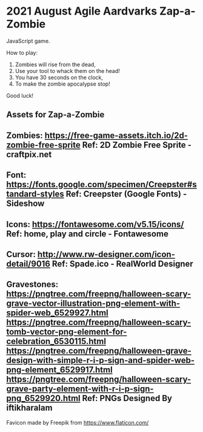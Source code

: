 # 2021 August Agile Aardvarks Zap-a-Zombie

JavaScript game.


How to play:

1. Zombies will rise from the dead,
2. Use your tool to whack them on the head!
3. You have 30 seconds on the clock,
4. To make the zombie apocalypse stop!

Good luck!

Assets for Zap-a-Zombie
------------------------------------------------------------------
Zombies:
https://free-game-assets.itch.io/2d-zombie-free-sprite
Ref:
2D Zombie Free Sprite - craftpix.net
------------------------------------------------------------------
Font:
https://fonts.google.com/specimen/Creepster#standard-styles
Ref:
Creepster (Google Fonts) - Sideshow
------------------------------------------------------------------
Icons:
https://fontawesome.com/v5.15/icons/
Ref:
home, play and circle - Fontawesome
------------------------------------------------------------------
Cursor:
http://www.rw-designer.com/icon-detail/9016
Ref:
Spade.ico - RealWorld Designer
------------------------------------------------------------------
Gravestones:
https://pngtree.com/freepng/halloween-scary-grave-vector-illustration-png-element-with-spider-web_6529927.html
https://pngtree.com/freepng/halloween-scary-tomb-vector-png-element-for-celebration_6530115.html
https://pngtree.com/freepng/halloween-grave-design-with-simple-r-i-p-sign-and-spider-web-png-element_6529917.html
https://pngtree.com/freepng/halloween-scary-grave-party-element-with-r-i-p-sign-png_6529920.html
Ref:
PNGs Designed By iftikharalam
------------------------------------------------------------------
Favicon made by Freepik from https://www.flaticon.com/

